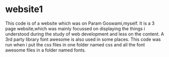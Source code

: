 # website1
This code is of a website which was on Param Goswami,myself.
It is a 3 page website,which was mainly focussed on displaying the things i understood during the study of web development and less on the content.
A 3rd party library font awesome is also used in some places.
This code was run when i put the css files in one folder named css and all the font awesome files in a folder named fonts.
